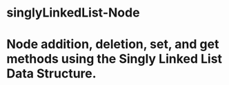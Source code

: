 # singlyLinkedList-Node
# Node addition, deletion, set, and get methods using the Singly Linked List Data Structure.

